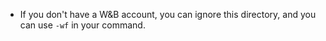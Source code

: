 - If you don't have a W&B account, you can ignore this directory, and you can use `-wf` in your command.
